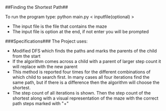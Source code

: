 ##Finding the Shortest Path##

To run the program type: python main.py < inputfile(optional) >
- The input file is the file that contains the maze
- The input file is option at the end, if not enter you will be prompted

###Specifications###
The Project uses:
- Modified DFS which finds the paths and marks the parents of the child from the start
- If the algorithm comes across a child with a parent of larger step count it will replace
with the new parent
- This method is reported four times for the different combinations of which child to search first. In many cases all four iterations find the same path, but if there is a difference then the algorithm will choose the shortest. 
- The step count of all iterations is shown. Then the step count of the shortest along with a visual representation of the maze with the correct path steps marked with "+"
